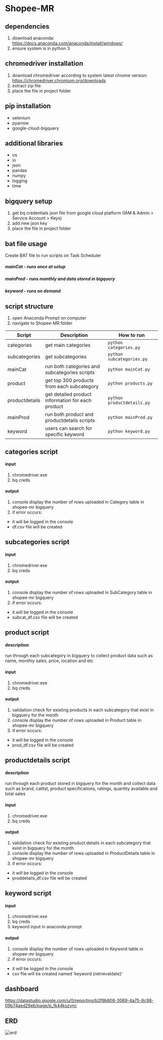# Shopee-MR

## dependencies 
1. download anaconda: https://docs.anaconda.com/anaconda/install/windows/
2. ensure system is in python 3

## chromedriver installation
1. download chromedriver according to system latest chrome version: https://chromedriver.chromium.org/downloads 
2. extract zip file 
3. place the file in project folder

## pip installation
- selenium
- pyarrow
- google-cloud-bigquery

## additional libraries
- os
- io
- json
- pandas 
- numpy
- logging
- time

## bigquery setup
1. get bq credentials json file from google cloud platform (IAM & Admin > Service Account > Keys)
2. add new json key 
3. place the file in project folder

## bat file usage
Create BAT file to run scripts on Task Scheduler

##### mainCat - runs once at setup

##### mainProd - runs monthly and data stored in bigquery

##### keyword - runs on demand

## script structure
1. open Anaconda Prompt on computer
2. navigate to Shopee-MR folder

| Script           | Description                                               | How to run                             | 
| ---------------- | --------------------------------------------------------- | -------------------------------------- | 
| categories       | get main categories                                       | ```python categories.py```             |
| subcategories    | get subcategories                                         | ```python subcategories.py```          |
| mainCat          | run both categories and subcategories scripts             | ```python mainCat.py```                |
| product          | get top 300 products from each subcategory                | ```python products.py```               |
| productdetails   | get detailed product information for each product         | ```python productdetails.py```         |
| mainProd         | run both product and productdetails scripts               | ```python mainProd.py```               |
| keyword          | users can search for specific keyword                     | ```python keyword.py```                |

## categories script
#### input
1. chromedriver.exe
2. bq creds

#### output
1. console display the number of rows uploaded in Category table in shopee-mr bigquery
2. if error occurs:
- it will be logged in the console
- df.csv file will be created


## subcategories script
#### input
1. chromedriver.exe
2. bq creds

#### output
1. console display the number of rows uploaded in SubCategory table in shopee-mr bigquery
2. if error occurs:
- it will be logged in the console
- subcat_df.csv file will be created

## product script
#### description
run through each subcategory in bigquery to collect product data such as name, monthly sales, price, location and etc

#### input
1. chromedriver.exe
2. bq creds

#### output
1. validation check for existing products in each subcategory that exist in bigquery for the month
2. console display the number of rows uploaded in Product table in shopee-mr bigquery
3. if error occurs:
- it will be logged in the console
- prod_df.csv file will be created


## productdetails script
#### description
run through each product stored in bigquery for the month and collect data such as brand, catlist, product specifications, ratings, quantity available and total sales

#### input
1. chromedriver.exe
2. bq creds

#### output
1. validation check for existing product details in each subcategory that exist in bigquery for the month
2. console display the number of rows uploaded in ProductDetails table in shopee-mr bigquery
3. if error occurs:
- it will be logged in the console
- proddetails_df.csv file will be created

## keyword script
#### input
1. chromedriver.exe
2. bq creds
3. keyword input in anaconda prompt

#### output
1. console display the number of rows uploaded in Keyword table in shopee-mr bigquery
2. if error occurs:
- it will be logged in the console
- csv file will be created named 'keyword {retrievaldate}'


## dashboard
https://datastudio.google.com/u/0/reporting/b2f9b608-3069-4a75-8c98-09b74aed29eb/page/p_fk44kszvnc

## ERD 
![erd](https://user-images.githubusercontent.com/89075746/137271131-64bdad6e-3ace-412e-853e-a70890d4d09e.jpg)




